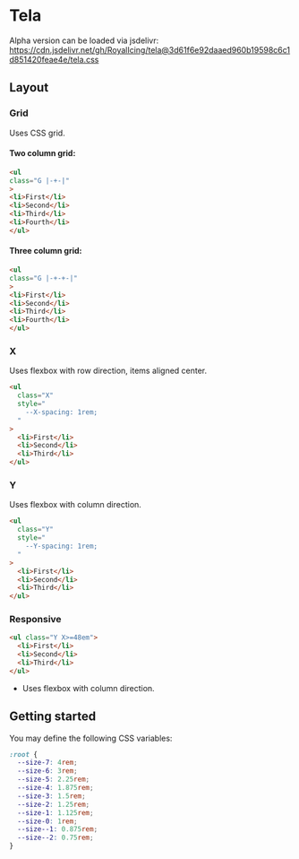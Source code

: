 # Tela

Alpha version can be loaded via jsdelivr: <https://cdn.jsdelivr.net/gh/RoyalIcing/tela@3d61f6e92daaed960b19598c6c1d851420feae4e/tela.css>

## Layout

### Grid

Uses CSS grid.

#### Two column grid:

```html
<ul
class="G |-+-|"
>
<li>First</li>
<li>Second</li>
<li>Third</li>
<li>Fourth</li>
</ul>
```

#### Three column grid:

```html
<ul
class="G |-+-+-|"
>
<li>First</li>
<li>Second</li>
<li>Third</li>
<li>Fourth</li>
</ul>
```

### X

Uses flexbox with row direction, items aligned center.

```html
<ul
  class="X"
  style="
    --X-spacing: 1rem;
  "
>
  <li>First</li>
  <li>Second</li>
  <li>Third</li>
</ul>
```

### Y

Uses flexbox with column direction.

```html
<ul
  class="Y"
  style="
    --Y-spacing: 1rem;
  "
>
  <li>First</li>
  <li>Second</li>
  <li>Third</li>
</ul>
```

### Responsive

```html
<ul class="Y X>=48em">
  <li>First</li>
  <li>Second</li>
  <li>Third</li>
</ul>
```

- Uses flexbox with column direction.

## Getting started

You may define the following CSS variables:

```css
:root {
  --size-7: 4rem;
  --size-6: 3rem;
  --size-5: 2.25rem;
  --size-4: 1.875rem;
  --size-3: 1.5rem;
  --size-2: 1.25rem;
  --size-1: 1.125rem;
  --size-0: 1rem;
  --size--1: 0.875rem;
  --size--2: 0.75rem;
}
```
